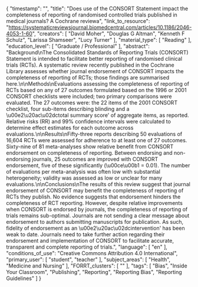 {
    "timestamp": "",
    "title": "Does use of the CONSORT Statement impact the completeness of reporting of randomised controlled trials published in medical journals? A Cochrane reviewa",
    "link_to_resource": "https://systematicreviewsjournal.biomedcentral.com/articles/10.1186/2046-4053-1-60",
    "creators": [
        "David Moher",
        "Douglas G Altman",
        "Kenneth F Schulz",
        "Larissa Shamseer",
        "Lucy Turner"
    ],
    "material_type": [
        "Reading"
    ],
    "education_level": [
        "Graduate / Professional"
    ],
    "abstract": "Background\nThe Consolidated Standards of Reporting Trials (CONSORT) Statement is intended to facilitate better reporting of randomised clinical trials (RCTs). A systematic review recently published in the Cochrane Library assesses whether journal endorsement of CONSORT impacts the completeness of reporting of RCTs; those findings are summarised here.\n\nMethods\nEvaluations assessing the completeness of reporting of RCTs based on any of 27 outcomes formulated based on the 1996 or 2001 CONSORT checklists were included; two primary comparisons were evaluated. The 27 outcomes were: the 22 items of the 2001 CONSORT checklist, four sub-items describing blinding and a \u00e2\u20ac\u02dctotal summary score' of aggregate items, as reported. Relative risks (RR) and 99% confidence intervals were calculated to determine effect estimates for each outcome across evaluations.\n\nResults\nFifty-three reports describing 50 evaluations of 16,604 RCTs were assessed for adherence to at least one of 27 outcomes. Sixty-nine of 81 meta-analyses show relative benefit from CONSORT endorsement on completeness of reporting. Between endorsing and non-endorsing journals, 25 outcomes are improved with CONSORT endorsement, five of these significantly (\u00ce\u00b1 = 0.01). The number of evaluations per meta-analysis was often low with substantial heterogeneity; validity was assessed as low or unclear for many evaluations.\n\nConclusions\nThe results of this review suggest that journal endorsement of CONSORT may benefit the completeness of reporting of RCTs they publish. No evidence suggests that endorsement hinders the completeness of RCT reporting. However, despite relative improvements when CONSORT is endorsed by journals, the completeness of reporting of trials remains sub-optimal. Journals are not sending a clear message about endorsement to authors submitting manuscripts for publication. As such, fidelity of endorsement as an \u00e2\u20ac\u02dcintervention' has been weak to date. Journals need to take further action regarding their endorsement and implementation of CONSORT to facilitate accurate, transparent and complete reporting of trials.",
    "language": [
        "en"
    ],
    "conditions_of_use": "Creative Commons Attribution 4.0 International",
    "primary_user": [
        "student",
        "teacher"
    ],
    "subject_areas": [
        "Health",
        "Medicine and Nursing"
    ],
    "FORRT_clusters": [
        ""
    ],
    "tags": [
        "Bias",
        "Inside Your Classroom",
        "Publishing",
        "Reporting",
        "Reporting Bias",
        "Reporting Guidelines"
    ]
}